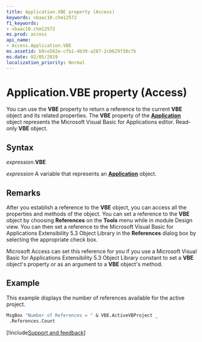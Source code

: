```yaml
---
title: Application.VBE property (Access)
keywords: vbaac10.chm12572
f1_keywords:
- vbaac10.chm12572
ms.prod: access
api_name:
- Access.Application.VBE
ms.assetid: b9ce562e-cfb1-4b39-a287-2c0629f38c7b
ms.date: 02/05/2019
localization_priority: Normal
---
```



# Application.VBE property (Access)

You can use the **VBE** property to return a reference to the current **VBE** object and its related properties. The **VBE** property of the **[Application](Access.Application.md)** object represents the Microsoft Visual Basic for Applications editor. Read-only **VBE** object.


## Syntax

_expression_.**VBE**

_expression_ A variable that represents an **[Application](Access.Application.md)** object.


## Remarks

After you establish a reference to the **VBE** object, you can access all the properties and methods of the object. You can set a reference to the **VBE** object by choosing **References** on the **Tools** menu while in module Design view. You can then set a reference to the Microsoft Visual Basic for Applications Extensibility 5.3 Object Library in the **References** dialog box by selecting the appropriate check box. 

Microsoft Access can set this reference for you if you use a Microsoft Visual Basic for Applications Extensibility 5.3 Object Library constant to set a **VBE** object's property or as an argument to a **VBE** object's method.


## Example

This example displays the number of references available for the active project.


```vb
MsgBox "Number of References = " & VBE.ActiveVBProject _ 
 .References.Count
```




[!include[Support and feedback](~/includes/feedback-boilerplate.md)]